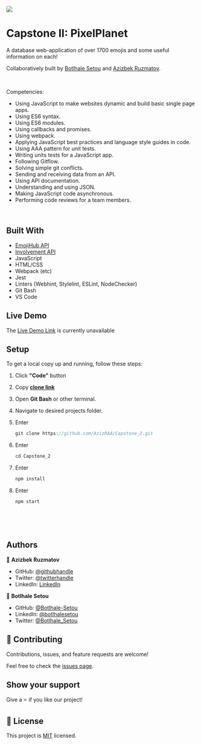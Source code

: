 ![](https://img.shields.io/badge/Microverse-blueviolet)

# Capstone II: PixelPlanet

A database web-application of over 1700 emojis and some useful information on each!

Collaboratively built by [Botlhale Setou](https://github.com/Botlhale-Setou) and [Azizbek Ruzmatov](https://github.com/AzizRAA).

<br>

Competencies:
- Using JavaScript to make websites dynamic and build basic single page apps.
- Using ES6 syntax.
- Using ES6 modules.
- Using callbacks and promises.
- Using webpack.
- Applying JavaScript best practices and language style guides in code.
- Using AAA pattern for unit tests.
- Writing units tests for a JavaScript app.
- Following Gitflow.
- Solving simple git conflicts.
- Sending and receiving data from an API.
- Using API documentation.
- Understanding and using JSON.
- Making JavaScript code asynchronous.
- Performing code reviews for a team members.

<br>

## Built With

- [EmojiHub API](https://github.com/cheatsnake/emojihub)
- [Involvement API](https://www.notion.so/Involvement-API-869e60b5ad104603aa6db59e08150270)
- JavaScript
- HTML/CSS
- Webpack (etc)
- Jest
- Linters (Webhint, Stylelint, ESLint, NodeChecker)
- Git Bash
- VS Code

## Live Demo

The [Live Demo Link](https://livedemo.com) is currently unavailable


## Setup


To get a local copy up and running, follow these steps:
1. Click **"Code"** button
2. Copy [**clone link**](https://github.com/AzizRAA/Capstone_2.git)
3. Open **Git Bash** or other terminal.
4. Navigate to desired projects folder.
5. Enter 
	```javascript
	git clone https://github.com/AzizRAA/Capstone_2.git
	```

6. Enter 
	```javascript
	cd Capstone_2
	```

7. Enter 
	```javascript
	npm install
	```
8. Enter
	```javascript
	npm start
	```

<br><br><br>

## Authors

👤 **Azizbek Ruzmatov**

- GitHub: [@githubhandle](https://github.com/githubhandle)
- Twitter: [@twitterhandle](https://twitter.com/twitterhandle)
- LinkedIn: [LinkedIn](https://linkedin.com/in/linkedinhandle)

👤 **Botlhale Setou**
- GitHub: [@Botlhale-Setou](https://github.com/Botlhale-Setou)
- LinkedIn: [@botlhalesetou](https://www.linkedin.com/in/botlhalesetou/)
- Twitter: [@Botlhale_Setou](https://twitter.com/Botlhale_Setou)

## 🤝 Contributing

Contributions, issues, and feature requests are welcome!

Feel free to check the [issues page](https://github.com/AzizRAA/Capstone_2/issues).

## Show your support

Give a ⭐️ if you like our project!


## 📝 License

This project is [MIT](./LICENSE) licensed.